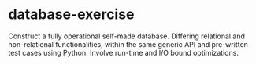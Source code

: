 # database-exercise
Construct a fully operational self-made database.
Differing relational and non-relational functionalities,
within the same generic API and pre-written test cases using Python.
Involve run-time and I/O bound optimizations.